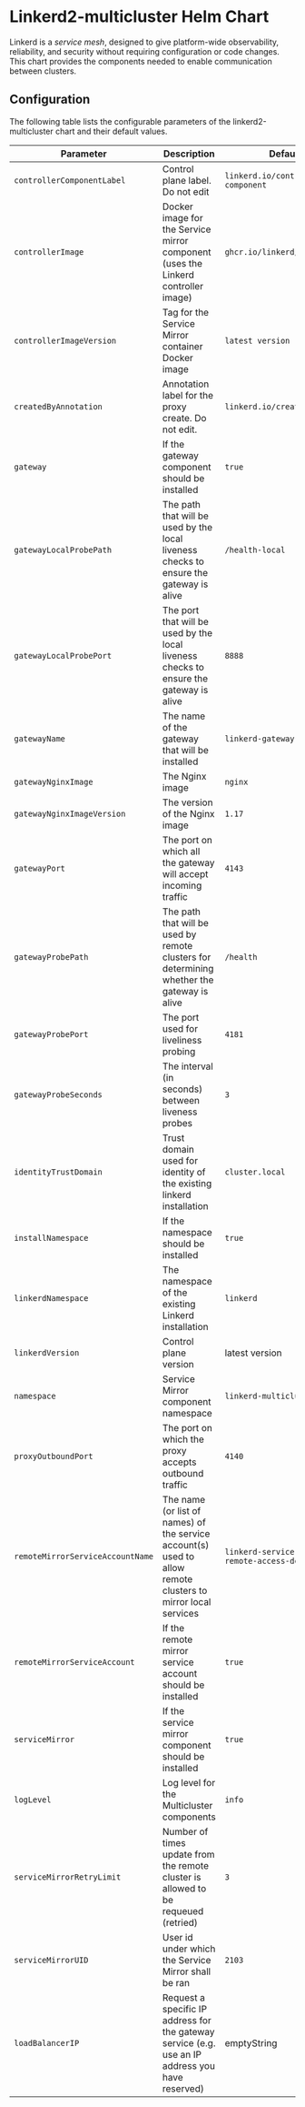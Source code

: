 
# Linkerd2-multicluster Helm Chart

Linkerd is a *service mesh*, designed to give platform-wide observability,
reliability, and security without requiring configuration or code changes. This
chart provides the components needed to enable communication between clusters.

## Configuration

The following table lists the configurable parameters of the
linkerd2-multicluster chart and their default values.

| Parameter                       | Description                                                                                 | Default                                      |
|---------------------------------|---------------------------------------------------------------------------------------------|----------------------------------------------|
|`controllerComponentLabel`       | Control plane label. Do not edit                                                            |`linkerd.io/control-plane-component`          |
|`controllerImage`                | Docker image for the Service mirror component (uses the Linkerd controller image)           |`ghcr.io/linkerd/controller`                |
|`controllerImageVersion`         | Tag for the Service Mirror container Docker image                                           |`latest version`                              |
|`createdByAnnotation`            | Annotation label for the proxy create. Do not edit.                                         |`linkerd.io/created-by`                       |
|`gateway`                        | If the gateway component should be installed                                                |`true`                                        |
|`gatewayLocalProbePath`          | The path that will be used by the local liveness checks to ensure the gateway is alive      |`/health-local`                               |
|`gatewayLocalProbePort`          | The port that will be used by the local liveness checks to ensure the gateway is alive      |`8888`                                        |
|`gatewayName`                    | The name of the gateway that will be installed                                              |`linkerd-gateway`                             |
|`gatewayNginxImage`              | The Nginx image                                                                             |`nginx`                                       |
|`gatewayNginxImageVersion`       | The version of the Nginx image                                                              |`1.17`                                        |
|`gatewayPort`                    | The port on which all the gateway will accept incoming traffic                              |`4143`                                        |
|`gatewayProbePath`               | The path that will be used by remote clusters for determining whether the gateway is alive  |`/health`                                     |
|`gatewayProbePort`               | The port used for liveliness probing                                                        |`4181`                                        |
|`gatewayProbeSeconds`            | The interval (in seconds) between liveness probes                                           |`3`                                           |
|`identityTrustDomain`            | Trust domain used for identity of the existing linkerd installation                         |`cluster.local`                               |
|`installNamespace`               | If the namespace should be installed                                                        |`true`                                        |
|`linkerdNamespace`               | The namespace of the existing Linkerd installation                                          |`linkerd`                                     |
|`linkerdVersion`                 | Control plane version                                                                       | latest version                               |
|`namespace`                      | Service Mirror component namespace                                                          |`linkerd-multicluster`                        |
|`proxyOutboundPort`              | The port on which the proxy accepts outbound traffic                                        |`4140`                                        |
|`remoteMirrorServiceAccountName` | The name (or list of names) of the service account(s) used to allow remote clusters to mirror local services      |`linkerd-service-mirror-remote-access-default`|
|`remoteMirrorServiceAccount`     | If the remote mirror service account should be installed                                    |`true`                                        |
|`serviceMirror`                  | If the service mirror component should be installed                                         |`true`                                        |
|`logLevel`                       | Log level for the Multicluster components                                                   |`info`                                        |
|`serviceMirrorRetryLimit`        | Number of times update from the remote cluster is allowed to be requeued (retried)          |`3`                                           |
|`serviceMirrorUID`               | User id under which the Service Mirror shall be ran                                         |`2103`                                        |
|`loadBalancerIP`               | Request a specific IP address for the gateway service (e.g. use an IP address you have reserved)                                  |emptyString                                        |

